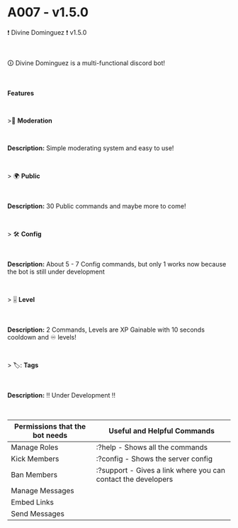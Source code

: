 # A007 - v1.5.0
❗ Divine Dominguez ❗ v1.5.0

​

🛈 Divine Dominguez is a multi-functional discord bot!

​

**Features**

​

&gt;🔨 __**Moderation**__

​

**Description:** Simple moderating system and easy to use!

​

&gt; 🌍 __**Public**__

​

**Description:** 30 Public commands and maybe more to come!

​

&gt; 🛠️ __**Config**__

​

**Description:** About 5 - 7 Config commands, but only 1 works now because the bot is still under development

​

&gt; 🎚️ __**Level**__

​

**Description:** 2 Commands, Levels are XP Gainable with 10 seconds cooldown and ♾️ levels! 

​

&gt; 🏷️: __**Tags**__

​

**Description:** ‼️ Under Development ‼️

​

| Permissions that the bot needs  | Useful and Helpful Commands | 
| ------------------------------  | --------------------------- |
| Manage Roles                    | :?help - Shows all the commands  |
| Kick Members                    | :?config - Shows the server config |
| Ban Members                     | :?support - Gives a link where you can contact the developers |
| Manage Messages |
| Embed Links | 
| Send Messages | 
